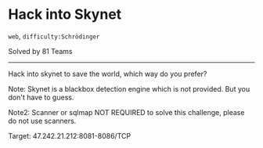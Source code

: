 # Hack into Skynet

`web`, `difficulty:Schrödinger`

Solved by 81 Teams

---

Hack into skynet to save the world, which way do you prefer?

Note: Skynet is a blackbox detection engine which is not provided. But you don't have to guess.

Note2: Scanner or sqlmap NOT REQUIRED to solve this challenge, please do not use scanners.

Target: 47.242.21.212:8081-8086/TCP